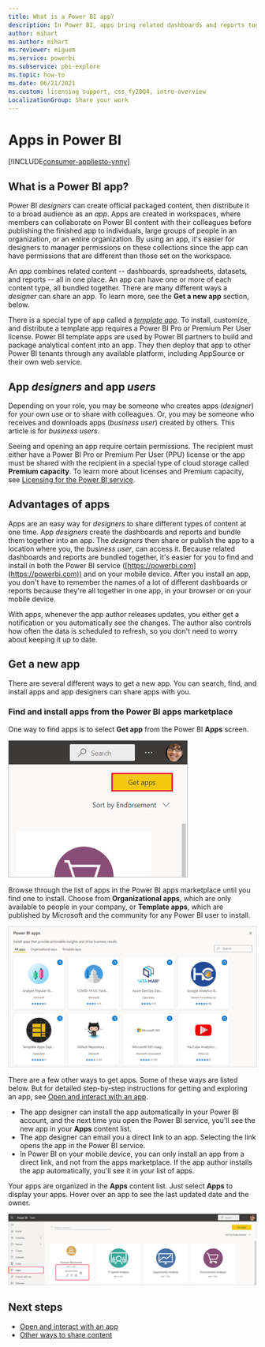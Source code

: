 ```yaml
---
title: What is a Power BI app?
description: In Power BI, apps bring related dashboards and reports together, all in one place.
author: mihart
ms.author: mihart
ms.reviewer: miguem
ms.service: powerbi
ms.subservice: pbi-explore
ms.topic: how-to
ms.date: 06/21/2021
ms.custom: licensing support, css_fy20Q4, intro-overview
LocalizationGroup: Share your work
---
```


# Apps in Power BI

[!INCLUDE[consumer-appliesto-ynny](../includes/consumer-appliesto-ynny.md)]


## What is a Power BI app?
Power BI *designers* can create official packaged content, then distribute it to a broad audience as an *app*. Apps are created in workspaces, where members can collaborate on Power BI content with their colleagues before publishing the finished app to individuals, large groups of people in an organization, or an entire organization. By using an app, it's easier for designers to manager permissions on these collections since the app can have permissions that are different than those set on the workspace.

An *app* combines related content -- dashboards, spreadsheets, datasets, and reports -- all in one place. An app can have one or more of each content type, all bundled together. There are many different ways a *designer* can share an app. To learn more, see the **Get a new app** section, below. 

There is a special type of app called a *[template app](../connect-data/service-template-apps-install-distribute.md)*. To install, customize, and distribute a template app requires a Power BI Pro or Premium Per User license. Power BI template apps are used by Power BI partners to build and package analytical content into an app. They then deploy that app to other Power BI tenants through any available platform, including AppSource or their own web service.  


## App *designers* and app *users*
Depending on your role, you may be someone who creates apps (*designer*) for your own use or to share with colleagues. Or, you may be someone who receives and downloads apps (*business user*) created by others. This article is for *business users*.

Seeing and opening an app require certain permissions. The recipient must either have a Power BI Pro or Premium Per User (PPU) license or the app must be shared with the recipient in a special type of cloud storage called **Premium capacity**. To learn more about licenses and Premium capacity, see [Licensing for the Power BI service](end-user-license.md).

## Advantages of apps
Apps are an easy way for *designers* to share different types of content at one time. App *designers* create the dashboards and reports and bundle them together into an app. The *designers* then share or publish the app to a location where you, the *business user*, can access it. Because related dashboards and reports are bundled together, it's easier for you to find and install in both the Power BI service ([https://powerbi.com](https://powerbi.com)) and on your mobile device. After you install an app, you don't have to remember the names of a lot of different dashboards or reports because they're all together in one app, in your browser or on your mobile device.

With apps, whenever the app author releases updates, you either get a notification or you automatically see the changes. The author also controls how often the data is scheduled to refresh, so you don't need to worry about keeping it up to date. 

<!-- add conceptual art -->
## Get a new app
There are several different ways to get a new app. You can search, find, and install apps and app designers can share apps with you. 

### Find and install apps from the Power BI apps marketplace
One way to find apps is to select **Get app** from the Power BI **Apps** screen. 

![Screenshot of Apps screen showing the Get apps icon](./media/end-user-apps/power-bi-get-apps-button.png)

Browse through the list of apps in the Power BI apps marketplace until you find one to install. Choose from **Organizational apps**, which are only available to people in your company, or **Template apps**, which are published by Microsoft and the community for any Power BI user to install. 

![Power BI apps marketplace](./media/end-user-apps/power-bi-app-marketplace.png)

There are a few other ways to get apps. Some of these ways are listed below. But for detailed step-by-step instructions for getting and exploring an app, see [Open and interact with an app](end-user-app-view.md).

* The app designer can install the app automatically in your Power BI account, and the next time you open the Power BI service, you'll see the new app in your **Apps** content list. 
* The app designer can email you a direct link to an app. Selecting the link opens the app in the Power BI service.
* In Power BI on your mobile device, you can only install an app from a direct link, and not from the apps marketplace. If the app author installs the app automatically, you'll see it in your list of apps. 


Your apps are organized in the **Apps** content list. Just select **Apps** to display your apps. Hover over an app to see the last updated date and the owner. 

![Apps in Power BI](./media/end-user-apps/power-bi-apps.png)



## Next steps
* [Open and interact with an app](end-user-app-view.md)
* [Other ways to share content](end-user-shared-with-me.md)
